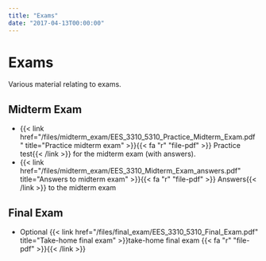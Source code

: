 ```yaml
---
title: "Exams"
date: "2017-04-13T00:00:00"
---
```

# **Exams**

Various material relating to exams.

## **Midterm Exam**

* {{< link href="/files/midterm_exam/EES_3310_5310_Practice_Midterm_Exam.pdf" title="Practice midterm exam" >}}{{< fa "r" "file-pdf" >}} Practice test{{< /link >}}
  for the midterm exam (with answers).
* {{< link href="/files/midterm_exam/EES_3310_Midterm_Exam_answers.pdf" title="Answers to midterm exam" >}}{{< fa "r" "file-pdf" >}} Answers{{< /link >}} to the midterm exam

## **Final Exam**

* Optional {{< link href="/files/final_exam/EES_3310_5310_Final_Exam.pdf" title="Take-home final exam" >}}take-home final exam {{< fa "r" "file-pdf" >}}{{< /link >}}
